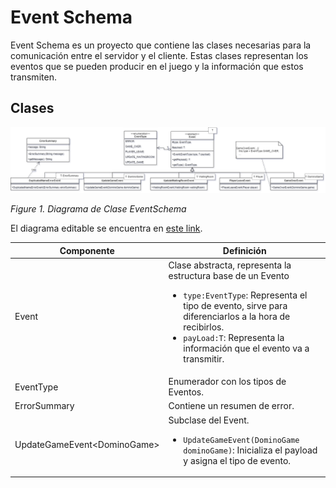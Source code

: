 
# Event Schema

Event Schema es un proyecto que contiene las clases necesarias para la comunicación entre el servidor y el cliente. Estas clases representan los eventos que se pueden producir en el juego y la información que estos transmiten.

## Clases

![Figure1](/docs/imgs/CD_event_schema.png)

_Figure 1. Diagrama de Clase EventSchema_

El diagrama editable se encuentra en [este link](https://drive.google.com/file/d/1L8goLXjtjNdpqko_fellfQhiEebuI1PW/view?usp=drive_link).

| Componente                    | Definición                                                                                                                                                                                                                                                     |
| ----------------------------- | -------------------------------------------------------------------------------------------------------------------------------------------------------------------------------------------------------------------------------------------------------------- |
| Event                         | Clase abstracta, representa la estructura base de un Evento <ul><li>`type:EventType`: Representa el tipo de evento, sirve para diferenciarlos a la hora de recibirlos.</li><li>`payLoad:T`: Representa la información que el evento va a transmitir.</li></ul> |
| EventType                     | Enumerador con los tipos de Eventos.                                                                                                                                                                                                                           |
| ErrorSummary                  | Contiene un resumen de error.                                                                                                                                                                                                                                  |
| UpdateGameEvent\<DominoGame\> | Subclase del Event. <ul><li>`UpdateGameEvent(DominoGame dominoGame)`: Inicializa el payload y asigna el tipo de evento.</li></ul>                                                                                                                              |

